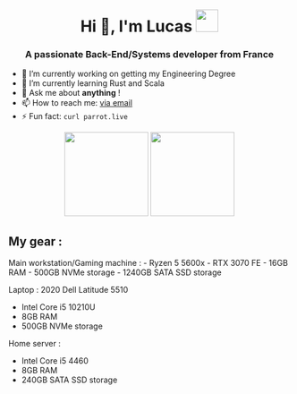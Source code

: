 <h1 align="center">Hi 👋, I'm Lucas <img height="40" src="https://c.tenor.com/rLOjyzhrq2cAAAAi/parrot-dancing-parrot.gif"></h1>
<h3 align="center">A passionate Back-End/Systems developer from France</h3>


- 🔭 I’m currently working on getting my Engineering Degree
- 🌱 I’m currently learning Rust and Scala
- 💬 Ask me about <b>anything</b> !
- 📫 How to reach me: <a href="mailto:draescherl@cy-tech.fr">via email</a>
- ⚡ Fun fact: `curl parrot.live`


<p align= "center">
  <img height= "150" src="https://github-readme-stats.vercel.app/api?username=draescherl&theme=vue-dark&show_icons=true&hide_rank=true&count_private=true" />
  <img height= "150" src="https://github-readme-stats.vercel.app/api/top-langs/?username=draescherl&theme=vue-dark&layout=compact&langs_count=10" />
</p>


<h2>My gear :</h2>
Main workstation/Gaming machine :
- Ryzen 5 5600x
- RTX 3070 FE
- 16GB RAM
- 500GB NVMe storage
- 1240GB SATA SSD storage

Laptop : 2020 Dell Latitude 5510
- Intel Core i5 10210U
- 8GB RAM
- 500GB NVMe storage

Home server :
- Intel Core i5 4460
- 8GB RAM
- 240GB SATA SSD storage
